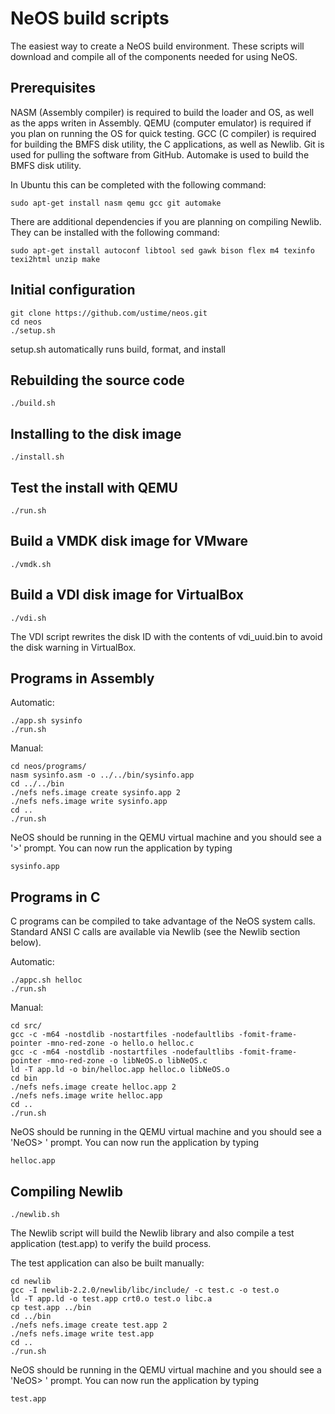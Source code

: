 NeOS build scripts
==========================

The easiest way to create a NeOS build environment. These scripts will download and compile all of the components needed for using NeOS.


Prerequisites
-------------

NASM (Assembly compiler) is required to build the loader and OS, as well as the apps writen in Assembly. QEMU (computer emulator) is required if you plan on running the OS for quick testing. GCC (C compiler) is required for building the BMFS disk utility, the C applications, as well as Newlib. Git is used for pulling the software from GitHub. Automake is used to build the BMFS disk utility.

In Ubuntu this can be completed with the following command:

	sudo apt-get install nasm qemu gcc git automake

There are additional dependencies if you are planning on compiling Newlib. They can be installed with the following command:

	sudo apt-get install autoconf libtool sed gawk bison flex m4 texinfo texi2html unzip make


Initial configuration
---------------------

	git clone https://github.com/ustime/neos.git
	cd neos
	./setup.sh

setup.sh automatically runs build, format, and install


Rebuilding the source code
--------------------------

	./build.sh


Installing to the disk image
----------------------------

	./install.sh


Test the install with QEMU
--------------------------

	./run.sh


Build a VMDK disk image for VMware
----------------------------------

	./vmdk.sh


Build a VDI disk image for VirtualBox
-------------------------------------

	./vdi.sh

The VDI script rewrites the disk ID with the contents of vdi_uuid.bin to avoid the disk warning in VirtualBox.


Programs in Assembly
--------------------

Automatic:

	./app.sh sysinfo
	./run.sh

Manual:

	cd neos/programs/
	nasm sysinfo.asm -o ../../bin/sysinfo.app
	cd ../../bin
	./nefs nefs.image create sysinfo.app 2
	./nefs nefs.image write sysinfo.app
	cd ..
	./run.sh


NeOS should be running in the QEMU virtual machine and you should see a '>' prompt. You can now run the application by typing

	sysinfo.app


Programs in C
-------------

C programs can be compiled to take advantage of the NeOS system calls. Standard ANSI C calls are available via Newlib (see the Newlib section below).

Automatic:

	./appc.sh helloc
	./run.sh

Manual:

	cd src/
	gcc -c -m64 -nostdlib -nostartfiles -nodefaultlibs -fomit-frame-pointer -mno-red-zone -o hello.o helloc.c
	gcc -c -m64 -nostdlib -nostartfiles -nodefaultlibs -fomit-frame-pointer -mno-red-zone -o libNeOS.o libNeOS.c
	ld -T app.ld -o bin/helloc.app helloc.o libNeOS.o
	cd bin
	./nefs nefs.image create helloc.app 2
	./nefs nefs.image write helloc.app
	cd ..
	./run.sh

NeOS should be running in the QEMU virtual machine and you should see a 'NeOS> ' prompt. You can now run the application by typing

	helloc.app


Compiling Newlib
----------------

	./newlib.sh

The Newlib script will build the Newlib library and also compile a test application (test.app) to verify the build process.

The test application can also be built manually:

	cd newlib
	gcc -I newlib-2.2.0/newlib/libc/include/ -c test.c -o test.o
	ld -T app.ld -o test.app crt0.o test.o libc.a
	cp test.app ../bin
	cd ../bin
	./nefs nefs.image create test.app 2
	./nefs nefs.image write test.app
	cd ..
	./run.sh

NeOS should be running in the QEMU virtual machine and you should see a 'NeOS> ' prompt. You can now run the application by typing

	test.app
